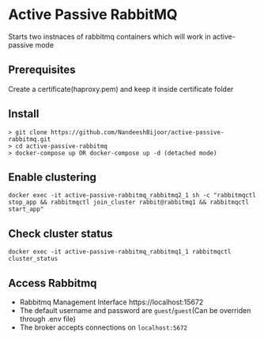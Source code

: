 # Active Passive RabbitMQ

Starts two instnaces of rabbitmq containers which will work in active-passive mode

## Prerequisites
Create a certificate(haproxy.pem) and keep it inside certificate folder

## Install

```
> git clone https://github.com/NandeeshBijoor/active-passive-rabbitmq.git
> cd active-passive-rabbitmq
> docker-compose up OR docker-compose up -d (detached mode)
```

## Enable clustering
`docker exec -it active-passive-rabbitmq_rabbitmq2_1 sh -c "rabbitmqctl stop_app && rabbitmqctl join_cluster rabbit@rabbitmq1 && rabbitmqctl start_app"`

## Check cluster status
`docker exec -it active-passive-rabbitmq_rabbitmq1_1 rabbitmqctl cluster_status`

## Access Rabbitmq
* Rabbitmq Management Interface https://localhost:15672
* The default username and password are `guest`/`guest`(Can be overriden through .env file)
* The broker accepts connections on `localhost:5672`
